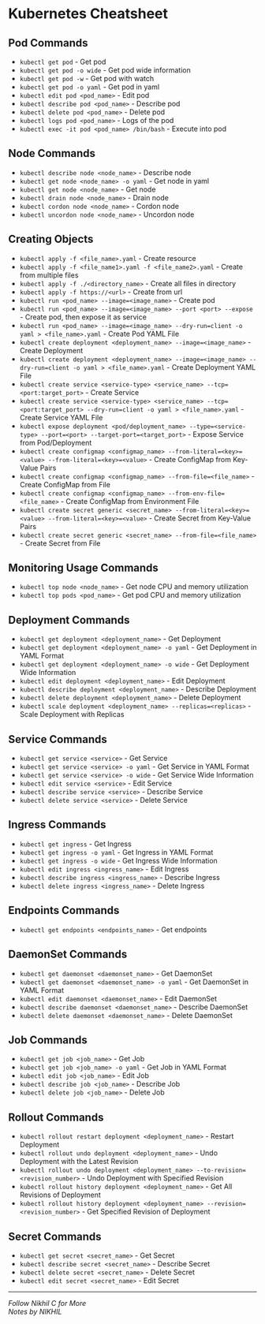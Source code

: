 # Kubernetes Cheatsheet

## Pod Commands

- `kubectl get pod` - Get pod
- `kubectl get pod -o wide` - Get pod wide information
- `kubectl get pod -w` - Get pod with watch
- `kubectl get pod -o yaml` - Get pod in yaml
- `kubectl edit pod <pod_name>` - Edit pod
- `kubectl describe pod <pod_name>` - Describe pod
- `kubectl delete pod <pod_name>` - Delete pod
- `kubectl logs pod <pod_name>` - Logs of the pod
- `kubectl exec -it pod <pod_name> /bin/bash` - Execute into pod

## Node Commands

- `kubectl describe node <node_name>` - Describe node
- `kubectl get node <node_name> -o yaml` - Get node in yaml
- `kubectl get node <node_name>` - Get node
- `kubectl drain node <node_name>` - Drain node
- `kubectl cordon node <node_name>` - Cordon node
- `kubectl uncordon node <node_name>` - Uncordon node

## Creating Objects

- `kubectl apply -f <file_name>.yaml` - Create resource
- `kubectl apply -f <file_name1>.yaml -f <file_name2>.yaml` - Create from multiple files
- `kubectl apply -f ./<directory_name>` - Create all files in directory
- `kubectl apply -f https://<url>` - Create from url
- `kubectl run <pod_name> --image=<image_name>` - Create pod
- `kubectl run <pod_name> --image=<image_name> --port <port> --expose` - Create pod, then expose it as service
- `kubectl run <pod_name> --image=<image_name> --dry-run=client -o yaml > <file_name>.yaml` - Create Pod YAML File
- `kubectl create deployment <deployment_name> --image=<image_name>` - Create Deployment
- `kubectl create deployment <deployment_name> --image=<image_name> --dry-run=client -o yaml > <file_name>.yaml` - Create Deployment YAML File
- `kubectl create service <service-type> <service_name> --tcp=<port:target_port>` - Create Service
- `kubectl create service <service-type> <service_name> --tcp=<port:target_port> --dry-run=client -o yaml > <file_name>.yaml` - Create Service YAML File
- `kubectl expose deployment <pod/deployment_name> --type=<service-type> --port=<port> --target-port=<target_port>` - Expose Service from Pod/Deployment
- `kubectl create configmap <configmap_name> --from-literal=<key>=<value> --from-literal=<key>=<value>` - Create ConfigMap from Key-Value Pairs
- `kubectl create configmap <configmap_name> --from-file=<file_name>` - Create ConfigMap from File
- `kubectl create configmap <configmap_name> --from-env-file=<file_name>` - Create ConfigMap from Environment File
- `kubectl create secret generic <secret_name> --from-literal=<key>=<value> --from-literal=<key>=<value>` - Create Secret from Key-Value Pairs
- `kubectl create secret generic <secret_name> --from-file=<file_name>` - Create Secret from File

## Monitoring Usage Commands

- `kubectl top node <node_name>` - Get node CPU and memory utilization
- `kubectl top pods <pod_name>` - Get pod CPU and memory utilization

## Deployment Commands

- `kubectl get deployment <deployment_name>` - Get Deployment
- `kubectl get deployment <deployment_name> -o yaml` - Get Deployment in YAML Format
- `kubectl get deployment <deployment_name> -o wide` - Get Deployment Wide Information
- `kubectl edit deployment <deployment_name>` - Edit Deployment
- `kubectl describe deployment <deployment_name>` - Describe Deployment
- `kubectl delete deployment <deployment_name>` - Delete Deployment
- `kubectl scale deployment <deployment_name> --replicas=<replicas>` - Scale Deployment with Replicas

## Service Commands

- `kubectl get service <service>` - Get Service
- `kubectl get service <service> -o yaml` - Get Service in YAML Format
- `kubectl get service <service> -o wide` - Get Service Wide Information
- `kubectl edit service <service>` - Edit Service
- `kubectl describe service <service>` - Describe Service
- `kubectl delete service <service>` - Delete Service

## Ingress Commands

- `kubectl get ingress` - Get Ingress
- `kubectl get ingress -o yaml` - Get Ingress in YAML Format
- `kubectl get ingress -o wide` - Get Ingress Wide Information
- `kubectl edit ingress <ingress_name>` - Edit Ingress
- `kubectl describe ingress <ingress_name>` - Describe Ingress
- `kubectl delete ingress <ingress_name>` - Delete Ingress

## Endpoints Commands

- `kubectl get endpoints <endpoints_name>` - Get endpoints

## DaemonSet Commands

- `kubectl get daemonset <daemonset_name>` - Get DaemonSet
- `kubectl get daemonset <daemonset_name> -o yaml` - Get DaemonSet in YAML Format
- `kubectl edit daemonset <daemonset_name>` - Edit DaemonSet
- `kubectl describe daemonset <daemonset_name>` - Describe DaemonSet
- `kubectl delete daemonset <daemonset_name>` - Delete DaemonSet

## Job Commands

- `kubectl get job <job_name>` - Get Job
- `kubectl get job <job_name> -o yaml` - Get Job in YAML Format
- `kubectl edit job <job_name>` - Edit Job
- `kubectl describe job <job_name>` - Describe Job
- `kubectl delete job <job_name>` - Delete Job

## Rollout Commands

- `kubectl rollout restart deployment <deployment_name>` - Restart Deployment
- `kubectl rollout undo deployment <deployment_name>` - Undo Deployment with the Latest Revision
- `kubectl rollout undo deployment <deployment_name> --to-revision=<revision_number>` - Undo Deployment with Specified Revision
- `kubectl rollout history deployment <deployment_name>` - Get All Revisions of Deployment
- `kubectl rollout history deployment <deployment_name> --revision=<revision_number>` - Get Specified Revision of Deployment

## Secret Commands

- `kubectl get secret <secret_name>` - Get Secret
- `kubectl describe secret <secret_name>` - Describe Secret
- `kubectl delete secret <secret_name>` - Delete Secret
- `kubectl edit secret <secret_name>` - Edit Secret

---

*Follow Nikhil C for More*  
*Notes by NIKHIL*